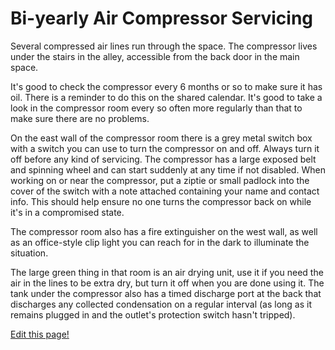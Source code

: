 # Bi-yearly Air Compressor Servicing

Several compressed air lines run through the space. The compressor lives under
the stairs in the alley, accessible from the back door in the main space.

It's good to check the compressor every 6 months or so to make sure it has oil.
There is a reminder to do this on the shared calendar. It's good to take a look
in the compressor room every so often more regularly than that to make sure there
are no problems.

On the east wall of the compressor room there is a grey metal switch box with a 
switch you can use to turn the compressor on and off. Always turn it off before
any kind of servicing. The compressor has a large exposed belt and spinning wheel
and can start suddenly at any time if not disabled. When working on or near the
compressor, put a ziptie or small padlock into the cover of the switch with a note
attached containing your name and contact info. This should help ensure no one
turns the compressor back on while it's in a compromised state.

The compressor room also has a fire extinguisher on the west wall, as well as an
office-style clip light you can reach for in the dark to illuminate the situation.

The large green thing in that room is an air drying unit, use it if you need the
air in the lines to be extra dry, but turn it off when you are done using it. The
tank under the compressor also has a timed discharge port at the back that discharges
any collected condensation on a regular interval (as long as it remains plugged in
and the outlet's protection switch hasn't tripped).

[Edit this page!](https://github.com/Air-Light-Time-Space/the_manual/edit/main/src/air_compressor.md)

